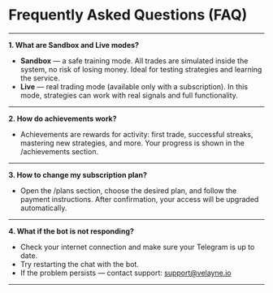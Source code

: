# Frequently Asked Questions (FAQ)

---

**1. What are Sandbox and Live modes?**

- **Sandbox** — a safe training mode. All trades are simulated inside the system, no risk of losing money. Ideal for testing strategies and learning the service.
- **Live** — real trading mode (available only with a subscription). In this mode, strategies can work with real signals and full functionality.

---

**2. How do achievements work?**

- Achievements are rewards for activity: first trade, successful streaks, mastering new strategies, and more. Your progress is shown in the /achievements section.

---

**3. How to change my subscription plan?**

- Open the /plans section, choose the desired plan, and follow the payment instructions. After confirmation, your access will be upgraded automatically.

---

**4. What if the bot is not responding?**

- Check your internet connection and make sure your Telegram is up to date.
- Try restarting the chat with the bot.
- If the problem persists — contact support: support@velayne.io

---